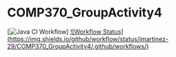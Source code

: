 # COMP370_GroupActivity4

[![Java CI Workflow](https://github.com/<jmartinez-29>/<COMP370_GroupActivity4>/actions/workflows/maven.yml/badge.svg)]
[![Workflow Status] (https://img.shields.io/github/workflow/status/jmartinez-29/COMP370_GroupActivity4/.github/workflows/)](https://github.com/jmartinez-29/COMP370_GroupActivity4/)
